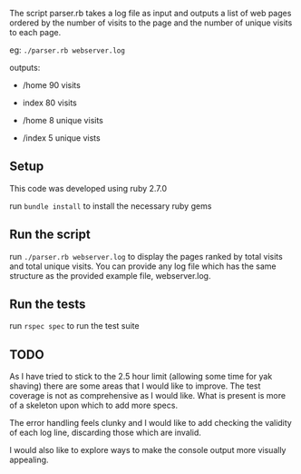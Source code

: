 The script parser.rb takes a log file as input and outputs a list of web pages ordered by the number of visits to the page and the number of unique visits to each page.

eg: `./parser.rb webserver.log`

outputs:

- /home 90 visits
- index 80 visits

- /home   8 unique visits
- /index  5 unique vists

## Setup
This code was developed using ruby 2.7.0

run `bundle install` to install the necessary ruby gems

## Run the script
run `./parser.rb webserver.log` to display the pages ranked by total visits and total unique visits. 
You can provide any log file which has the same structure as the provided example file, webserver.log.

## Run the tests
run `rspec spec` to run the test suite

## TODO
As I have tried to stick to the 2.5 hour limit (allowing some time for yak shaving) there are some areas that I would like to improve.
The test coverage is not as comprehensive as I would like. What is present is more of a skeleton upon which to add more specs.

The error handling feels clunky and I would like to add checking the validity of each log line, discarding those which are invalid.

I would also like to explore ways to make the console output more visually appealing.

